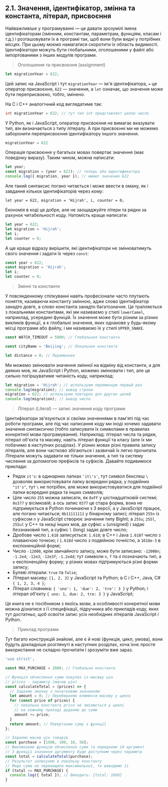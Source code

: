 ## 2.1. Значення, ідентифікатор, змінна та константа, літерал, присвоєння

Найважливіше у програмуванні — це давати зрозумілі імена ідентифікаторам (змінним, константам, параметрам, функціям, класам і т.д.) і розташовувати їх в програмі так, щоб вони були видні у потрібних місцях. При цьому моємо намагатися скоротити їх область видимості. Ідентифікатори можуть бути глобальними, оголошеними у файлі або імпортованими з інших модулів програми.

> Оголошення та присвоєння (assignment)

```js
let migrationYear = 622;
```

Цей запис на JavaScript і тут `migrationYear` — ім'я ідентифікатора, `=` це оператор присвоєння, `622` — значення, а `let` означає, що значення може бути переприсвоєно, тобто, змінено.

На C і C++ аналогічний код виглядатиме так:

```c
int migrationYear = 622; // тут тип int представляет целое число
```

У Python, як і JavaScript, оператор присвоєння не вимагає вказувати тип, він визначається з типу літералу. А при присвоєнні ми не можемо заборонити переприсвоєння ідентифікатору іншого значення.

```py
migrationYear = 622
```

Операція присвоєння у багатьох мовах повертає значення (має поведінку виразу). Таким чином, можна написати:

```js
let year;
const migration = (year = 622); // теперь оба идентификатора
console.log({ migration, year }); // имеют значение 622
```

Але такий синтаксис погано читається і може ввести в оману, як і завдання кількох ідентифікаторів через кому:

```
let year = 622, migration = 'Hijrah', i, counter = 0;
```

Економія в коді це добре, але не заощаджуйте літери та рядки за рахунок читабельності коду. Натомість краще написати:

```js
let year = 622;
let migration = 'Hijrah';
let i;
let counter = 0;
```

А ще краще відразу вирішити, які ідентифікатори не змінюватимуть свого значення і задати їх через `const`:

```js
const year = 622;
const migration = 'Hijrah';
let i;
let counter = 0;
```

> Змінні та константи

У повсякденному спілкуванні навіть професіонали часто плутають поняття, називаючи константу змінною, адже слово ідентифікатор занадто довге, а слово константа занадто багатозначне. Це трапляється з локальними константами, які ми називаємо у стилі `lowerCamel`, наприклад, усередині функцій. Їх значення може бути різним за різних викликів функції, а є глобальні значення, яких однакове у будь-якому місці програми або файлу, і ми називаємо їх у стилі `UPPER_SNAKE`.

```js
const WATCH_TIMEOUT = 5000; // Глобальная константа
```

```js
const cityName = 'Beijing'; // Локальная константа
```

```js
let distance = 0; // Переменная
```

Ми можемо змінювати значення змінної на відміну від константи, а для деяких мов, як JavaScript і Python, можемо змінювати і тип, але це сильно погіршуватиме читаність коду, наприклад:

```js
let migration = 'Hijrah'; // используем переменную первый раз
console.log(migration); // вывод строки
migration = 622; // используем повторно для других целей
console.log(migration); // вывод числа
```

> Літерал (Literal) — запис значення коду програми

Ідентифікатори зв'язуються зі своїми значеннями в пам'яті під час роботи програми, але під час написання коду ми іноді хочемо задавати значення синтаксично (тобто записувати їх символами в правилах конкретної мови програмування). Наприклад: літерал числа та рядки, літерал об'єкта та масиву, навіть літерал функції та класу (але їх ми побачимо в наступних розділах). У різних мовах різні правила запису літералів, але вони частково збігаються і зазвичай їх легко прочитати. Літерали можуть задавати не тільки значення, а тип та систему числення за допомогою префіксів та суфіксів. Давайте подивимося приклади:

- Рядок `it's`: в одинарних лапках `'it\'s'`, тут символ бекслеш `\` дозволяє використовувати лапку всередині рядка; у подвійних `"it's"`, тут `\` не потрібен, але може використовуватися для подвійної лапки всередині рядка та інших символів;
- Ціле число `255` можна записати, як `0xFF` у шістнадцятковій системі; `0o377` у вісімковій; а ось запис `0377` це стара форма, вона не підтримується в Python починаючи з 3 версії, а у JavaScript працює, але погано читається; `0b11111111` у бінарному записі; літерал `255n` із суфіксом `n` у JavaScript створює значення типу BigInt; а `255u`; `255l`, `255ul` у C++ та низці інших мов, де суфікс `u` (unsigned) і задає беззнаковий тип, а суфікс `l` (long) задає довге число;
- Дробове число `1.618` записується: `1.618`; в C++ і Java `1.618f` число з плаваючою точкою; і `1.618d` число з подвійною точністю, а `1618e-3` в експоненційній формі;
- Число `-12000`, крім звичайного запису, може бути записано: `-12000n`; `-1.2e4`; `-12e3`; `-12e3f`; `-1.2e4d`; тут символи `n`, `f` та `d` позначають тип, а `e` експоненційну форму; у різних мовах підтримуються різні форми запису;
- Булеві літерали: `true` та `false`;
- Літерал масиву: `[1, 2, 3]` у JavaScript та Python; в C і C++, Java, C# `{ 1, 2, 3, 4 }`;
- Літерал словника: `{ 'uno': 1, 'due': 2, 'tre': 3 }` у Python; і літерал об'єкту `{ uno: 1, due: 2, tre: 3 }` у JavaScript;

Ця книга не є посібником з якоїсь мови, а особливості конкретної мови можна дізнатися з її специфікації, підручника або прикладів коду, яких тут достатньо, щоб освоїти запис усіх необхідних літералів JavaScript і Python.

> Приклад програми

Тут багато конструкцій знайомі, але є й нові (функція, цикл, умова), вони будуть докладніше розглянуті в наступних розділах, хоча їхнє просте використання не складно прочитати і зрозуміти вже зараз.

```js
'use strict';

const MAX_PURCHASE = 2000; // Глобальна константа

// Функція обчислення суми покупок із масиву цін
// prices - параметр (масив цін)
const calculateTotal = (prices) => {
  // Задаємо змінну з початковим значенням
  let amount = 0; // Перебираємо елементи масиву у циклі
  for (const price of prices) {
    // локальна константа price не змінюється у циклі
    // на кожному проході додаємо до суми
    amount += price;
  }
  return amount; // Повертаємо суму з функції
};

// Задаємо масив цін товарів
const purchase = [1500, 100, 10, 50];
// Викликаємо функцію обчислення суми та передаємо їй аргумент
// З функції значення аргументу буде доступним через параметр
const total = calculateTotal(purchase);
// Результат записуємо в локальну константу
// Якщо сума не перевищила максимальної, то виводимо її
if (total <= MAX_PURCHASE) {
  console.log({ total }); // Виводить: {total: 1660}
}
```
